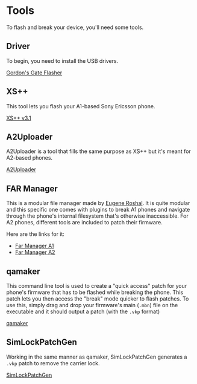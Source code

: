 # Tools
To flash and break your device, you'll need some tools.

## Driver
To begin, you need to install the USB drivers.

[Gordon's Gate Flasher](files/tools/ggsetup-3.0.0.7.exe)

## XS++
This tool lets you flash your A1-based Sony Ericsson phone.

[XS++ v3.1](files/tools/XS++.exe)

## A2Uploader
A2Uploader is a tool that fills the same purpose as XS++ but it's meant for A2-based phones.

[A2Uploader](files/tools/a2uploader.exe)

## FAR Manager
This is a modular file manager made by [Eugene Roshal](https://fr.wikipedia.org/wiki/Eugene_Roshal). It is quite modular and this specific one comes with plugins to break A1 phones and navigate through the phone's internal filesystem that's otherwise inaccessible. For A2 phones, different tools are included to patch their firmware.

Here are the links for it:
- [Far Manager A1](files/tools/FARManager.7z)
- [Far Manager A2](files/tools/FARManager_A2.7z)

## qamaker
This command line tool is used to create a "quick access" patch for your phone's firmware that has to be flashed while breaking the phone. This patch lets you then access the "break" mode quicker to flash patches.
To use this, simply drag and drop your firmware's main (`.mbn`) file on the executable and it should output a patch (with the `.vkp` format)

[qamaker](files/tools/qamaker.exe)

## SimLockPatchGen
Working in the same manner as qamaker, SimLockPatchGen generates a `.vkp` patch to remove the carrier lock. 

[SimLockPatchGen](files/tools/SIMLockPatchGen.exe)